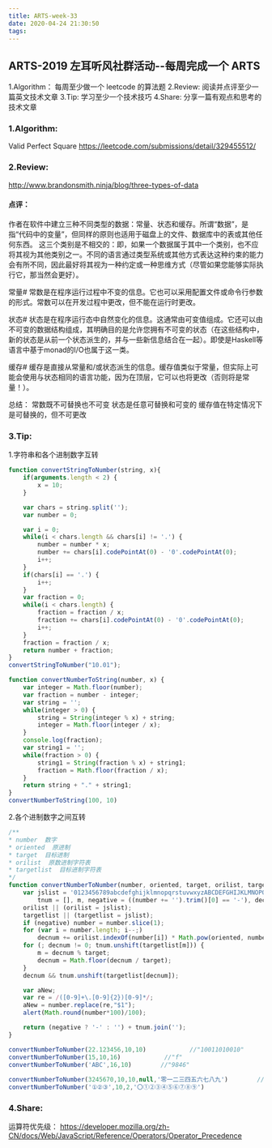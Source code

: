 ```yaml
---
title: ARTS-week-33
date: 2020-04-24 21:30:50
tags:
---
```


## ARTS-2019 左耳听风社群活动--每周完成一个 ARTS
1.Algorithm： 每周至少做一个 leetcode 的算法题
2.Review: 阅读并点评至少一篇英文技术文章
3.Tip: 学习至少一个技术技巧
4.Share: 分享一篇有观点和思考的技术文章

### 1.Algorithm:

Valid Perfect Square https://leetcode.com/submissions/detail/329455512/

### 2.Review:

http://www.brandonsmith.ninja/blog/three-types-of-data

#### 点评：

作者在软件中建立三种不同类型的数据：常量、状态和缓存。所谓“数据”，是指“代码中的变量”，但同样的原则也适用于磁盘上的文件、数据库中的表或其他任何东西。
这三个类别是不相交的：即，如果一个数据属于其中一个类别，也不应将其视为其他类别之一。不同的语言通过类型系统或其他方式表达这种约束的能力会有所不同，因此最好将其视为一种约定或一种思维方式（尽管如果您能够实际执行它，那当然会更好）。

常量#
常数是在程序运行过程中不变的信息。它也可以采用配置文件或命令行参数的形式。常数可以在开发过程中更改，但不能在运行时更改。

状态#
状态是在程序运行态中自然变化的信息。这通常由可变值组成。它还可以由不可变的数据结构组成，其明确目的是允许您拥有不可变的状态（在这些结构中，新的状态是从前一个状态派生的，并与一些新信息结合在一起）。即使是Haskell等语言中基于monad的I/O也属于这一类。

缓存#
缓存是直接从常量和/或状态派生的信息。缓存值类似于常量，但实际上可能会使用与状态相同的语言功能，因为在顶层，它可以也将更改（否则将是常量！）。

总结：
常数既不可替换也不可变
状态是任意可替换和可变的
缓存值在特定情况下是可替换的，但不可更改

### 3.Tip:

1.字符串和各个进制数字互转

``` javascript
function convertStringToNumber(string, x){
	if(arguments.length < 2) {
		x = 10;
	}

	var chars = string.split('');
	var number = 0;

	var i = 0;
	while(i < chars.length && chars[i] != '.') {
		number = number * x;
		number += chars[i].codePointAt(0) - '0'.codePointAt(0);
		i++;
	}
	if(chars[i] == '.') {
		i++;
	}
	var fraction = 0;
	while(i < chars.length) {
		fraction = fraction / x;
		fraction += chars[i].codePointAt(0) - '0'.codePointAt(0);
		i++;
	}
	fraction = fraction / x;
	return number + fraction;
}
convertStringToNumber("10.01");

function convertNumberToString(number, x) {
	var integer = Math.floor(number);
	var fraction = number - integer;
	var string = '';
	while(integer > 0) {
		string = String(integer % x) + string;
		integer = Math.floor(integer / x); 
	}
	console.log(fraction);
	var string1 = '';
	while(fraction > 0) {
		string1 = String(fraction % x) + string1;
		fraction = Math.floor(fraction / x); 
	}
	return string + "." + string1;
}
convertNumberToString(100, 10)

```

2.各个进制数字之间互转

``` javascript
/**
* number  数字
* oriented  原进制
* target  目标进制
* orilist  原数进制字符表
* targetlist  目标进制字符表
*/
function convertNumberToNumber(number, oriented, target, orilist, targetlist) {
	var jslist = '0123456789abcdefghijklmnopqrstuvwxyzABCDEFGHIJKLMNOPQRSTUVWXYZ',
		tnum = [], m, negative = ((number += '').trim()[0] == '-'), decnum = 0;
	orilist || (orilist = jslist);
	targetlist || (targetlist = jslist);
	if (negative) number = number.slice(1);
	for (var i = number.length; i--;)
		decnum += orilist.indexOf(number[i]) * Math.pow(oriented, number.length - i - 1);
	for (; decnum != 0; tnum.unshift(targetlist[m])) {
		m = decnum % target;
		decnum = Math.floor(decnum / target);
	}
	decnum && tnum.unshift(targetlist[decnum]);

	var aNew;
	var re = /([0-9]+\.[0-9]{2})[0-9]*/;
	aNew = number.replace(re,"$1");
	alert(Math.round(number*100)/100);

	return (negative ? '-' : '') + tnum.join('');
}

convertNumberToNumber(22.123456,10,10)            //"10011010010"
convertNumberToNumber(15,10,16)            //"f"
convertNumberToNumber('ABC',16,10)        //"9846"
 
convertNumberToNumber(3245670,10,10,null,'零一二三四五六七八九')        //"三二四五六七零"
convertNumberToNumber('①②③',10,2,'〇①②③④⑤⑥⑦⑧⑨')                    //"1111011"

```

### 4.Share:

运算符优先级： 
https://developer.mozilla.org/zh-CN/docs/Web/JavaScript/Reference/Operators/Operator_Precedence

